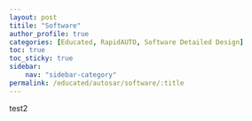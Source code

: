 ```yaml
---
layout: post
titile: "Software"
author_profile: true
categories: [Educated, RapidAUTO, Software Detailed Design]
toc: true
toc_sticky: true
sidebar:
    nav: "sidebar-category"
permalink: /educated/autosar/software/:title
---
```



test2